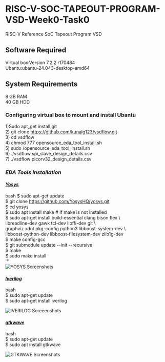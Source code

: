 # RISC-V-SOC-TAPEOUT-PROGRAM-VSD-Week0-Task0
RISC-V Reference SoC Tapeout Program VSD

## Software Required
Virtual box:Version 7.2.2 r170484      
Ubantu:ubantu-24.043-desktop-amd64        

## **System Requirements**
8 GB RAM     
40 GB HDD     

### **Configuring virtual box to mount and install Ubantu**
1)Sudo apt_get install git     
2) git clone https://github.com/kunalg123/vsdflow.git     
3) cd vsdflow     
4) chmod 777 opensource_eda_tool_install.sh     
5) sudo /opensource_eda_tool_install.sh     
6) ./vsdflow spi_slave_design_details.csv      
7) ./vsdflow picorv32_design_details.csv      

### ***EDA Tools Installation***
#### <ins>*Yosys*</ins>
bash
$ sudo apt-get update      
$ git clone https://github.com/YosysHQ/yosys.git       
$ cd yosys       
$ sudo apt install make               # If make is not installed     
$ sudo apt-get install build-essential clang bison flex \      
    libreadline-dev gawk tcl-dev libffi-dev git \       
    graphviz xdot pkg-config python3 libboost-system-dev \        
    libboost-python-dev libboost-filesystem-dev zlib1g-dev       
$ make config-gcc            
$ git submodule update --init --recursive      
$ make        
$ sudo make install      
'''        
![YOSYS Screenshots](images/YOSYS.png)     

#### <ins>*Iverilog*</ins>
bash      
$ sudo apt-get update       
$ sudo apt-get install iverilog      

![IVERILOG Screeenshots](images/IVERILOG.png)      

#### <ins>*gtkwave*</ins>     
bash      
$ sudo apt-get update      
$ sudo apt install gtkwave       

![GTKWAVE Screenshots](images/GTKWAVE.png)          


